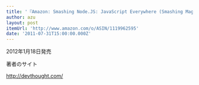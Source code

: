 ```yaml
---
title: '『Amazon: Smashing Node.JS: JavaScript Everywhere (Smashing Magazine Book Series): Guillermo Rauch』'
author: azu
layout: post
itemUrl: 'http://www.amazon.com/o/ASIN/1119962595'
date: '2011-07-31T15:00:00.000Z'
---
```

2012年1月18日発売

著者のサイト

http://devthought.com/
